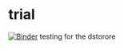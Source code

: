 # trial
[![Binder](https://mybinder.org/badge_logo.svg)](https://mybinder.org/v2/gh/dreamscape08/DNE/HEAD)
testing for the dstorore
